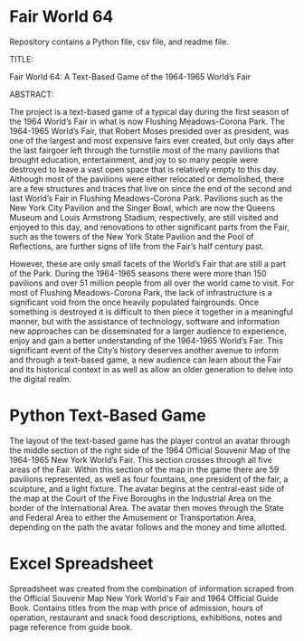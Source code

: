 # Fair World 64

Repository contains a Python file, csv file, and readme file.

TITLE:

Fair World 64: A Text-Based Game of the 1964-1965 World’s Fair

ABSTRACT:

The project is a text-based game of a typical day during the first season of the 1964 World’s Fair in what is now Flushing Meadows-Corona Park. The 1964-1965 World’s Fair, that Robert Moses presided over as president, was one of the largest and most expensive fairs ever created, but only days after the last fairgoer left through the turnstile most of the many pavilions that brought education, entertainment, and joy to so many people were destroyed to leave a vast open space that is relatively empty to this day. Although most of the pavilions were either relocated or demolished, there are a few structures and traces that live on since the end of the second and last World’s Fair in Flushing Meadows-Corona Park. Pavilions such as the New York City Pavilion and the Singer Bowl, which are now the Queens Museum and Louis Armstrong Stadium, respectively, are still visited and enjoyed to this day, and renovations to other significant parts from the Fair, such as the towers of the New York State Pavilion and the Pool of Reflections, are further signs of life from the Fair’s half century past.		
  
However, these are only small facets of the World’s Fair that are still a part of the Park. During the 1964-1965 seasons there were more than 150 pavilions and over 51 million people from all over the world came to visit. For most of Flushing Meadows-Corona Park, the lack of infrastructure is a significant void from the once heavily populated fairgrounds. Once something is destroyed it is difficult to then piece it together in a meaningful manner, but with the assistance of technology, software and information new approaches can be disseminated for a larger audience to experience, enjoy and gain a better understanding of the 1964-1965 World’s Fair. This significant event of the City’s history deserves another avenue to inform and through a text-based game, a new audience can learn about the Fair and its historical context in as well as allow an older generation to delve into the digital realm.


# Python Text-Based Game

The layout of the text-based game has the player control an avatar through the middle section of the right side of the 1964 Official Souvenir Map of the 1964-1965 New York World’s Fair. This section crosses through all five areas of the Fair. Within this section of the map in the game there are 59 pavilions represented, as well as four fountains, one president of the fair, a sculpture, and a light fixture. The avatar begins at the central-east side of the map at the Court of the Five Boroughs in the Industrial Area on the border of the International Area. The avatar then moves through the State and Federal Area to either the Amusement or Transportation Area, depending on the path the avatar follows and the money and time allotted. 


# Excel Spreadsheet

Spreadsheet was created from the combination of information scraped from the Official Souvenir Map New York World's Fair and 1964 Official Guide Book. Contains titles from the map with price of admission, hours of operation, restaurant and snack food descriptions, exhibitions, notes and page reference from guide book. 


